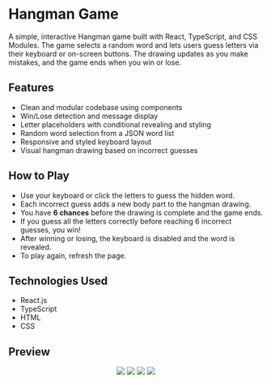 # Hangman Game
A simple, interactive Hangman game built with React, TypeScript, and CSS Modules. The game selects a random word and lets users guess letters via their keyboard or on-screen buttons. The drawing updates as you make mistakes, and the game ends when you win or lose.
## Features
- Clean and modular codebase using components
- Win/Lose detection and message display
- Letter placeholders with conditional revealing and styling
- Random word selection from a JSON word list
- Responsive and styled keyboard layout
- Visual hangman drawing based on incorrect guesses
## How to Play
- Use your keyboard or click the letters to guess the hidden word.
- Each incorrect guess adds a new body part to the hangman drawing.
- You have **6 chances** before the drawing is complete and the game ends.
- If you guess all the letters correctly before reaching 6 incorrect guesses, you win!
- After winning or losing, the keyboard is disabled and the word is revealed.
- To play again, refresh the page.
## Technologies Used
- React.js
- TypeScript
- HTML
- CSS
## Preview
<p align="center">
  <img src="https://github.com/user-attachments/assets/c632c010-3927-4db9-84b0-404bf979cf68">
  <img src="https://github.com/user-attachments/assets/d8d4ac55-16f0-4c00-9366-ded80f0c7bb8">
  <img src="https://github.com/user-attachments/assets/ad6c8d1c-adaa-4a3c-83db-3c040a8289ef">
  <img src="https://github.com/user-attachments/assets/b4d592fa-71e3-4fd3-8f14-e3fa3b2f5ad7">
</p>
